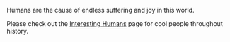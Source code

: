 Humans are the cause of endless suffering and joy in this world.

Please check out the [Interesting Humans](interesting-humans.md) page for cool people throughout history.
